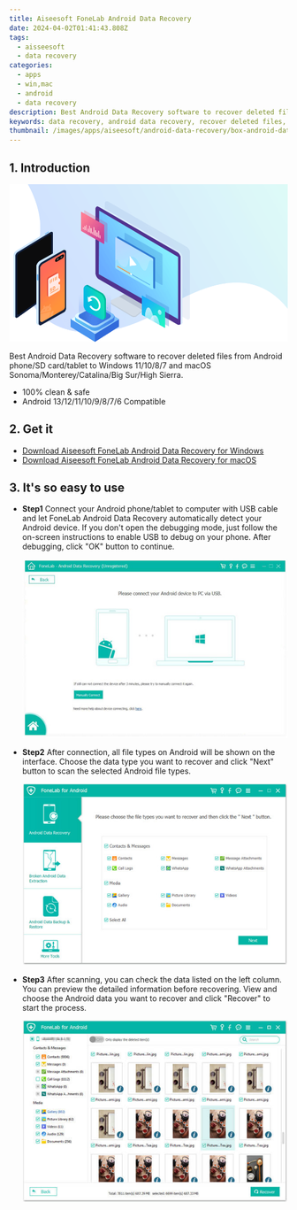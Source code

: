 ```yaml
---
title: Aiseesoft FoneLab Android Data Recovery
date: 2024-04-02T01:41:43.808Z
tags: 
  - aisseesoft
  - data recovery
categories: 
  - apps
  - win,mac
  - android
  - data recovery
description: Best Android Data Recovery software to recover deleted files from Android phone/SD card/tablet to Windows 11/10/8/7 and macOS Sonoma/Monterey/Catalina/Big Sur/High Sierra.
keywords: data recovery, android data recovery, recover deleted files, recover deleted text messages, recover deleted photos, recover deleted videos, recover deleted contacts, recover deleted call logs, recover deleted documents, recover deleted WhatsApp, recover deleted music, recover deleted audio, recover deleted files from Samsung, recover deleted files from HTC, recover deleted files from LG, recover deleted files from Huawei, recover deleted files from Sony, recover deleted files from Sharp, recover deleted files from Android phone, recover deleted files from Android tablet, recover deleted files from Android SD card, recover deleted files from Android device, recover deleted files from Android OS, recover deleted files from Android rooting, recover deleted files from Android device stuck, recover deleted files from Android device locked, recover deleted files from Android forgotten password, recover deleted files from Android ROM flashing, recover deleted files from Android improper handling, recover deleted files from Android accidental deletion, recover deleted files from Android OS/Rooting Error, recover deleted files from Android device failure/stuck, recover deleted files from Android virus attack, recover deleted files from Android system crash, recover deleted files from Android forgotten password, recover deleted files from Android SD card issue
thumbnail: /images/apps/aiseesoft/android-data-recovery/box-android-data-recovery-for-win.png
---
```


## 1. Introduction

![computer](/images/apps/aiseesoft/android-data-recovery/banner.png)

Best Android Data Recovery software to recover deleted files from Android phone/SD card/tablet to Windows 11/10/8/7 and macOS Sonoma/Monterey/Catalina/Big Sur/High Sierra.

- 100% clean & safe
- Android 13/12/11/10/9/8/7/6 Compatible

## 2. Get it

- [Download Aiseesoft FoneLab Android Data Recovery for Windows](/aiseesoft-android-data-recovery-for-win/)
- [Download Aiseesoft FoneLab Android Data Recovery for macOS](/aiseesoft-android-data-recovery-for-mac/)

## 3. It's so easy to use

- **Step1** Connect your Android phone/tablet to computer with USB cable and let FoneLab Android Data Recovery automatically detect your Android device. If you don't open the debugging mode, just follow the on-screen instructions to enable USB to debug on your phone. After debugging, click "OK" button to continue.

    ![](/images/apps/aiseesoft/android-data-recovery/android-connection.jpg)

- **Step2** After connection, all file types on Android will be shown on the interface. Choose the data type you want to recover and click "Next" button to scan the selected Android file types.

    ![](/images/apps/aiseesoft/android-data-recovery/select-android-files.jpg)

- **Step3** After scanning, you can check the data listed on the left column. You can preview the detailed information before recovering. View and choose the Android data you want to recover and click "Recover" to start the process.

    ![](/images/apps/aiseesoft/android-data-recovery/recover-files-from-samsung.jpg)